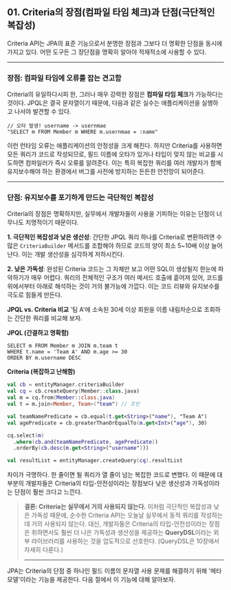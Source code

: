 ## 01\. Criteria의 장점(컴파일 타임 체크)과 단점(극단적인 복잡성)

Criteria API는 JPA의 표준 기능으로서 분명한 장점과 그보다 더 명확한 단점을 동시에 가지고 있다. 어떤 도구든 그 장단점을 명확히 알아야 적재적소에 사용할 수 있다.

-----

### **장점: 컴파일 타임에 오류를 잡는 견고함**

Criteria의 유일하다시피 한, 그러나 매우 강력한 장점은 **컴파일 타임 체크**가 가능하다는 것이다. JPQL은 결국 문자열이기 때문에, 다음과 같은 실수는 애플리케이션을 실행하고 나서야 발견할 수 있다.

```jpql
// 오타 발생! username -> usernmae
"SELECT m FROM Member m WHERE m.usernmae = :name"
```

이런 런타임 오류는 애플리케이션의 안정성을 크게 해친다. 하지만 Criteria를 사용하면 모든 쿼리가 코드로 작성되므로, 필드 이름에 오타가 있거나 타입이 맞지 않는 비교를 시도하면 컴파일러가 즉시 오류를 알려준다. 이는 특히 복잡한 쿼리를 여러 개발자가 함께 유지보수해야 하는 환경에서 버그를 사전에 방지하는 든든한 안전망이 되어준다.

-----

### **단점: 유지보수를 포기하게 만드는 극단적인 복잡성**

Criteria의 장점은 명확하지만, 실무에서 개발자들이 사용을 기피하는 이유는 단점이 너무나도 치명적이기 때문이다.

**1. 극단적인 복잡성과 낮은 생산성**: 간단한 JPQL 쿼리 하나를 Criteria로 변환하려면 수많은 `CriteriaBuilder` 메서드를 조합해야 하므로 코드의 양이 최소 5\~10배 이상 늘어난다. 이는 개발 생산성을 심각하게 저하시킨다.

**2. 낮은 가독성**: 완성된 Criteria 코드는 그 자체만 보고 어떤 SQL이 생성될지 한눈에 파악하기가 매우 어렵다. 쿼리의 전체적인 구조가 여러 메서드 호출에 흩어져 있어, 코드를 위에서부터 아래로 해석하는 것이 거의 불가능에 가깝다. 이는 코드 리뷰와 유지보수를 극도로 힘들게 만든다.

**JPQL vs. Criteria 비교**
'팀 A'에 소속된 30세 이상 회원을 이름 내림차순으로 조회하는 간단한 쿼리를 비교해 보자.

**JPQL (간결하고 명확함)**

```jpql
SELECT m FROM Member m JOIN m.team t
WHERE t.name = 'Team A' AND m.age >= 30
ORDER BY m.username DESC
```

**Criteria (복잡하고 난해함)**

```kotlin
val cb = entityManager.criteriaBuilder
val cq = cb.createQuery(Member::class.java)
val m = cq.from(Member::class.java)
val t = m.join<Member, Team>("team") // 조인

val teamNamePredicate = cb.equal(t.get<String>("name"), "Team A")
val agePredicate = cb.greaterThanOrEqualTo(m.get<Int>("age"), 30)

cq.select(m)
  .where(cb.and(teamNamePredicate, agePredicate))
  .orderBy(cb.desc(m.get<String>("username")))

val resultList = entityManager.createQuery(cq).resultList
```

차이가 극명하다. 한 줄이면 될 쿼리가 열 줄이 넘는 복잡한 코드로 변했다. 이 때문에 대부분의 개발자들은 Criteria의 타입-안전성이라는 장점보다 낮은 생산성과 가독성이라는 단점이 훨씬 크다고 느낀다.

> **결론: Criteria는 실무에서 거의 사용되지 않는다.**
> 이처럼 극단적인 복잡성과 낮은 가독성 때문에, 순수한 Criteria API는 오늘날 실무에서 동적 쿼리를 작성하는 데 거의 사용되지 않는다. 대신, 개발자들은 Criteria의 타입-안전성이라는 장점은 취하면서도 훨씬 더 나은 가독성과 생산성을 제공하는 **QueryDSL**이라는 외부 라이브러리를 사용하는 것을 압도적으로 선호한다. (QueryDSL은 10장에서 자세히 다룬다.)
>
> -----

JPA는 Criteria의 단점 중 하나인 필드 이름의 문자열 사용 문제를 해결하기 위해 '메타모델'이라는 기능을 제공한다. 다음 절에서 이 기능에 대해 알아보자.